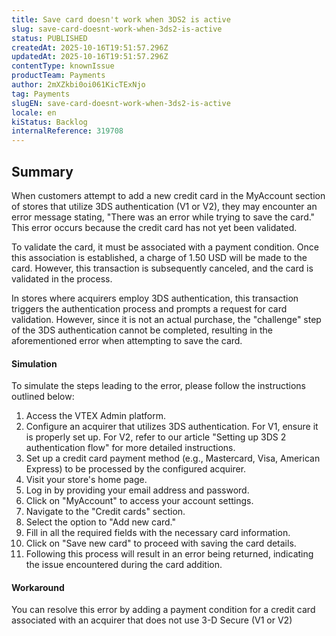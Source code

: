 ```yaml
---
title: Save card doesn't work when 3DS2 is active
slug: save-card-doesnt-work-when-3ds2-is-active
status: PUBLISHED
createdAt: 2025-10-16T19:51:57.296Z
updatedAt: 2025-10-16T19:51:57.296Z
contentType: knownIssue
productTeam: Payments
author: 2mXZkbi0oi061KicTExNjo
tag: Payments
slugEN: save-card-doesnt-work-when-3ds2-is-active
locale: en
kiStatus: Backlog
internalReference: 319708
---
```


## Summary


When customers attempt to add a new credit card in the MyAccount section of stores that utilize 3DS authentication (V1 or V2), they may encounter an error message stating, "There was an error while trying to save the card." This error occurs because the credit card has not yet been validated.

To validate the card, it must be associated with a payment condition. Once this association is established, a charge of 1.50 USD will be made to the card. However, this transaction is subsequently canceled, and the card is validated in the process.

In stores where acquirers employ 3DS authentication, this transaction triggers the authentication process and prompts a request for card validation. However, since it is not an actual purchase, the "challenge" step of the 3DS authentication cannot be completed, resulting in the aforementioned error when attempting to save the card.


#### Simulation


To simulate the steps leading to the error, please follow the instructions outlined below:


1. Access the VTEX Admin platform.
2. Configure an acquirer that utilizes 3DS authentication. For V1, ensure it is properly set up. For V2, refer to our article "Setting up 3DS 2 authentication flow" for more detailed instructions.
3. Set up a credit card payment method (e.g., Mastercard, Visa, American Express) to be processed by the configured acquirer.
4. Visit your store's home page.
5. Log in by providing your email address and password.
6. Click on "MyAccount" to access your account settings.
7. Navigate to the "Credit cards" section.
8. Select the option to "Add new card."
9. Fill in all the required fields with the necessary card information.
10. Click on "Save new card" to proceed with saving the card details.
11. Following this process will result in an error being returned, indicating the issue encountered during the card addition.


#### Workaround


You can resolve this error by adding a payment condition for a credit card associated with an acquirer that does not use 3-D Secure (V1 or V2)



